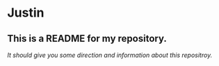 # Justin
## This is a README for my repository.
*It should give you some direction and information about this repositroy.*
